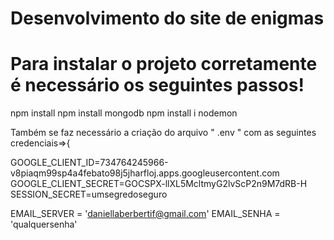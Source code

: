 # Desenvolvimento do site de enigmas
# Para instalar o projeto corretamente é necessário os seguintes passos!

npm install
npm install mongodb
npm install i nodemon

Também se faz necessário a criação do arquivo " .env " com  as seguintes credenciais=>{

GOOGLE_CLIENT_ID=734764245966-v8piaqm99sp4a4febato98j5jharfloj.apps.googleusercontent.com
GOOGLE_CLIENT_SECRET=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
SESSION_SECRET=umsegredoseguro



EMAIL_SERVER = 'daniellaberbertif@gmail.com'
EMAIL_SENHA = 'qualquersenha'

